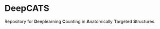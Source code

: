 # DeepCATS

Repository for **D**eeplearning **C**ounting in **A**natomically **T**argeted **S**tructures.
